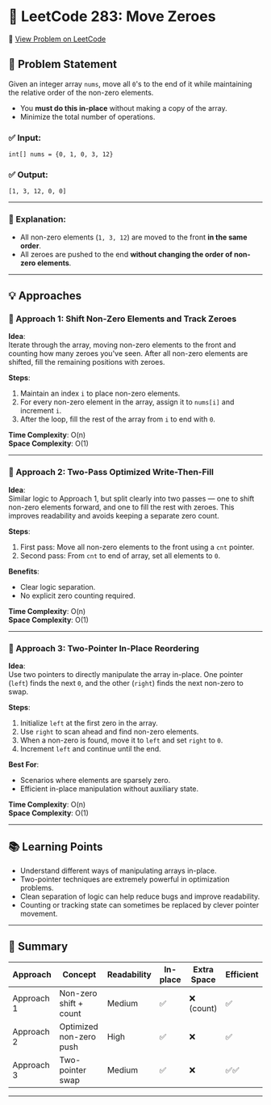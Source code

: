 # 🚀 LeetCode 283: Move Zeroes
🔗 [View Problem on LeetCode](https://leetcode.com/problems/move-zeroes/)

## 📄 Problem Statement

Given an integer array `nums`, move all `0`'s to the end of it while maintaining the relative order of the non-zero elements.

- You **must do this in-place** without making a copy of the array.
- Minimize the total number of operations.

### ✅ Input:
`int[] nums = {0, 1, 0, 3, 12}`

### ✅ Output:
`[1, 3, 12, 0, 0]`

---

### 💬 Explanation:
- All non-zero elements (`1, 3, 12`) are moved to the front **in the same order**.
- All zeroes are pushed to the end **without changing the order of non-zero elements**.

---

## 💡 Approaches

### 🧠 Approach 1: Shift Non-Zero Elements and Track Zeroes

**Idea**:  
Iterate through the array, moving non-zero elements to the front and counting how many zeroes you've seen. After all non-zero elements are shifted, fill the remaining positions with zeroes.

**Steps**:
1. Maintain an index `i` to place non-zero elements.
2. For every non-zero element in the array, assign it to `nums[i]` and increment `i`.
3. After the loop, fill the rest of the array from `i` to end with `0`.

**Time Complexity**: O(n)  
**Space Complexity**: O(1)

---

### 🧠 Approach 2: Two-Pass Optimized Write-Then-Fill

**Idea**:  
Similar logic to Approach 1, but split clearly into two passes — one to shift non-zero elements forward, and one to fill the rest with zeroes. This improves readability and avoids keeping a separate zero count.

**Steps**:
1. First pass: Move all non-zero elements to the front using a `cnt` pointer.
2. Second pass: From `cnt` to end of array, set all elements to `0`.

**Benefits**:
- Clear logic separation.
- No explicit zero counting required.

**Time Complexity**: O(n)  
**Space Complexity**: O(1)

---

### 🧠 Approach 3: Two-Pointer In-Place Reordering

**Idea**:  
Use two pointers to directly manipulate the array in-place. One pointer (`left`) finds the next `0`, and the other (`right`) finds the next non-zero to swap.

**Steps**:
1. Initialize `left` at the first zero in the array.
2. Use `right` to scan ahead and find non-zero elements.
3. When a non-zero is found, move it to `left` and set `right` to `0`.
4. Increment `left` and continue until the end.

**Best For**:
- Scenarios where elements are sparsely zero.
- Efficient in-place manipulation without auxiliary state.

**Time Complexity**: O(n)  
**Space Complexity**: O(1)

---

## 📚 Learning Points

- Understand different ways of manipulating arrays in-place.
- Two-pointer techniques are extremely powerful in optimization problems.
- Clean separation of logic can help reduce bugs and improve readability.
- Counting or tracking state can sometimes be replaced by clever pointer movement.

---

## 📝 Summary

| Approach   | Concept                | Readability | In-place | Extra Space | Efficient |
|------------|------------------------|-------------|----------|-------------|-----------|
| Approach 1 | Non-zero shift + count | Medium      | ✅        | ❌ (count)   | ✅         |
| Approach 2 | Optimized non-zero push| High        | ✅        | ❌           | ✅         |
| Approach 3 | Two-pointer swap        | Medium      | ✅        | ❌           | ✅✅        |

---
